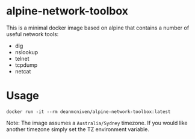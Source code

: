# alpine-network-toolbox
This is a minimal docker image based on alpine that contains a number of useful network tools:
* dig
* nslookup
* telnet
* tcpdump
* netcat

# Usage
```docker run -it --rm deanmcniven/alpine-network-toolbox:latest```

Note: The image assumes a `Australia/Sydney` timezone. If you would like another timezone simply set the TZ environment variable.
